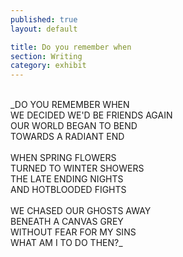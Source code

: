 ```yaml
---
published: true
layout: default

title: Do you remember when
section: Writing
category: exhibit
---
```


<br>
_DO YOU REMEMBER WHEN
<br>
WE DECIDED WE'D BE FRIENDS AGAIN
<br>
OUR WORLD BEGAN TO BEND 
<br>
TOWARDS A RADIANT END
<br><br>
WHEN SPRING FLOWERS
<br>
TURNED TO WINTER SHOWERS
<br>
THE LATE ENDING NIGHTS
<br>
AND HOTBLOODED FIGHTS
<br><br>
WE CHASED OUR GHOSTS AWAY
<br>
BENEATH A CANVAS GREY
<br>
WITHOUT FEAR FOR MY SINS
<br>
WHAT AM I TO DO THEN?_
   
